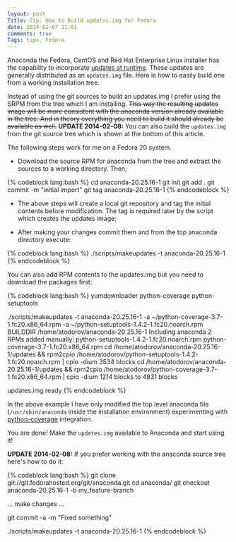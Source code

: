 ```yaml
---
layout: post
Title: Tip: How to Build updates.img for Fedora
date: 2014-02-07 11:01
comments: true
Tags: tips, Fedora
---
```


Anaconda the Fedora, CentOS and Red Hat Enterprise Linux installer has the
capability to incorporate
[updates at runtime](https://fedoraproject.org/wiki/Anaconda/Updates).
These updates are generally distributed as an `updates.img` file. Here is how
to easily build one from a working installation tree.

Instead of using the git sources to build an updates.img I prefer using the SRPM
from the tree which I am installing. <strike>This way the resulting updates image will be
more consistent with the anaconda version already available in the tree. And in theory
everything you need to build it should already be available as well.</strike>
**UPDATE 2014-02-08:** You can also build the `updates.img` from the git source tree
which is shown at the bottom of this article. 

The following steps work for me on a Fedora 20 system. 

* Download the source RPM for anaconda from the tree and extract the sources to a working
directory. Then;

{% codeblock lang:bash %}
cd anaconda-20.25.16-1
git init
git add .
git commit -m "initial import"
git tag anaconda-20.25.16-1
{% endcodeblock %}

* The above steps will create a local git repository and tag the initial contents before
modification. The tag is required later by the script which creates the updates image;

* After making your changes commit them and from the top anaconda directory execute:

{% codeblock lang:bash %}
./scripts/makeupdates -t anaconda-20.25.16-1
{% endcodeblock %}

You can also add RPM contents to the updates.img but you need to download the packages first:

{% codeblock lang:bash %}
yumdownloader python-coverage python-setuptools

./scripts/makeupdates -t anaconda-20.25.16-1 -a ~/python-coverage-3.7-1.fc20.x86_64.rpm -a ~/python-setuptools-1.4.2-1.fc20.noarch.rpm 
BUILDDIR /home/atodorov/anaconda-20.25.16-1
Including anaconda
2 RPMs added manually:
python-setuptools-1.4.2-1.fc20.noarch.rpm
python-coverage-3.7-1.fc20.x86_64.rpm
cd /home/atodorov/anaconda-20.25.16-1/updates && rpm2cpio /home/atodorov/python-setuptools-1.4.2-1.fc20.noarch.rpm | cpio -dium
3534 blocks
cd /home/atodorov/anaconda-20.25.16-1/updates && rpm2cpio /home/atodorov/python-coverage-3.7-1.fc20.x86_64.rpm | cpio -dium
1214 blocks
<stdin> to <stdout> 4831 blocks

updates.img ready
{% endcodeblock %}

In the above example I have only modified the top level anaconda file (`/usr/sbin/anaconda`
inside the installation environment) experimenting with
[python-coverage](http://nedbatchelder.com/code/coverage/) integration.

You are done! Make the `updates.img` available to Anaconda and start using it!

**UPDATE 2014-02-08:** If you prefer working with the anaconda source tree here's
how to do it:

{% codeblock lang:bash %}
git clone git://git.fedorahosted.org/git/anaconda.git
cd anaconda/
git checkout anaconda-20.25.16-1 -b my_feature-branch

... make changes ...

git commit -a -m "Fixed something"

./scripts/makeupdates -t anaconda-20.25.16-1
{% endcodeblock %}
